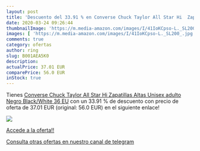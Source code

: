 ```yaml
---
layout: post
title: 'Descuento del 33.91 % en Converse Chuck Taylor All Star Hi  Zapat'
date: 2020-03-24 09:26:44
thumbnailImage: 'https://m.media-amazon.com/images/I/41IoKCpso-L._SL200_.jpg'
images: [ 'https://m.media-amazon.com/images/I/41IoKCpso-L._SL200_.jpg' ]
comments: true
category: ofertas
author: ring
slug: B001AEA5K0
description:
actualPrice: 37.01 EUR
comparePrice: 56.0 EUR
inStock: true
---
```


Tienes [Converse Chuck Taylor All Star Hi  Zapatillas Altas Unisex adulto  Negro  Black/White   36 EU](https://www.amazon.com/dp/B001AEA5K0/?tag=redken08-20) con un 33.91 % de descuento con precio de oferta de 37.01 EUR (original: 56.0 EUR) en el siguiente enlace!

[![](https://m.media-amazon.com/images/I/41IoKCpso-L._SL200_.jpg)](https://www.amazon.com/dp/B001AEA5K0/?tag=redken08-20)

[Accede a la oferta!!](https://www.amazon.com/dp/B001AEA5K0/?tag=redken08-20)

[Consulta otras ofertas en nuestro canal de telegram](https://t.me/s/ofertas25)
